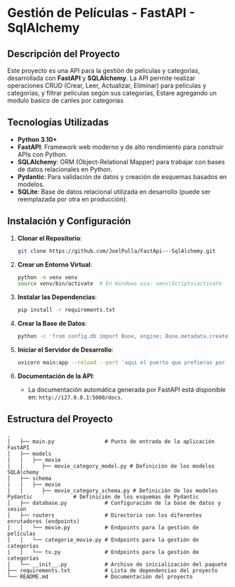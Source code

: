 # **Gestión de Películas - FastAPI - SqlAlchemy**

## **Descripción del Proyecto**

Este proyecto es una API para la gestión de películas y categorías, desarrollada con **FastAPI** y **SQLAlchemy**. La API permite realizar operaciones CRUD (Crear, Leer, Actualizar, Eliminar) para películas y categorías, y filtrar películas según sus categorías, Estare agregando un modulo basico de canles por categorias

## **Tecnologías Utilizadas**

- **Python 3.10+**
- **FastAPI**: Framework web moderno y de alto rendimiento para construir APIs con Python.
- **SQLAlchemy**: ORM (Object-Relational Mapper) para trabajar con bases de datos relacionales en Python.
- **Pydantic**: Para validación de datos y creación de esquemas basados en modelos.
- **SQLite**: Base de datos relacional utilizada en desarrollo (puede ser reemplazada por otra en producción).

## **Instalación y Configuración**

1. **Clonar el Repositorio**:

    ```bash
    git clone https://github.com/JoelPulla/FastApi---SqlAlchemy.git
    ```

2. **Crear un Entorno Virtual**:

    ```bash
    python -m venv venv
    source venv/bin/activate  # En Windows usa: venv\Scripts\activate
    ```

3. **Instalar las Dependencias**:

    ```bash
    pip install -r requirements.txt
    ```

4. **Crear la Base de Datos**:

    ```bash
    python -c 'from config.db import Base, engine; Base.metadata.create_all(bind=engine)'
    ```

5. **Iniciar el Servidor de Desarrollo**:

    ```bash
    uvicorn main:app --reload --port 'aqui el puerto que prefieras por ejemplo 5000'
    ```

6. **Documentación de la API**:

    - La documentación automática generada por FastAPI está disponible en: `http://127.0.0.1:5000/docs`.

## **Estructura del Proyecto**

```plaintext
.
│   ├── main.py                # Punto de entrada de la aplicación FastAPI
│   ├── models
|   |   ├── movie
|   |      ├── movie_category_model.py # Definición de los modelos SQLAlchemy
│   ├── schema
|   |   ├── movie
|   |      ├── movie_category_schema.py # Definición de los modelos Pydantic             # Definición de los esquemas de Pydantic
│   ├── database.py            # Configuración de la base de datos y sesión
│   ├── routers                # Directorio con los diferentes enrutadores (endpoints)
│   │   └── movie.py           # Endpoints para la gestión de películas
│   │   └── categorie_movie.py # Endpoints para la gestión de categorías
|   |   └── tv.py              # Endpoints para la gestión de categorías
│   └── __init__.py            # Archivo de inicialización del paquete
├── requirements.txt           # Lista de dependencias del proyecto
└── README.md                  # Documentación del proyecto


